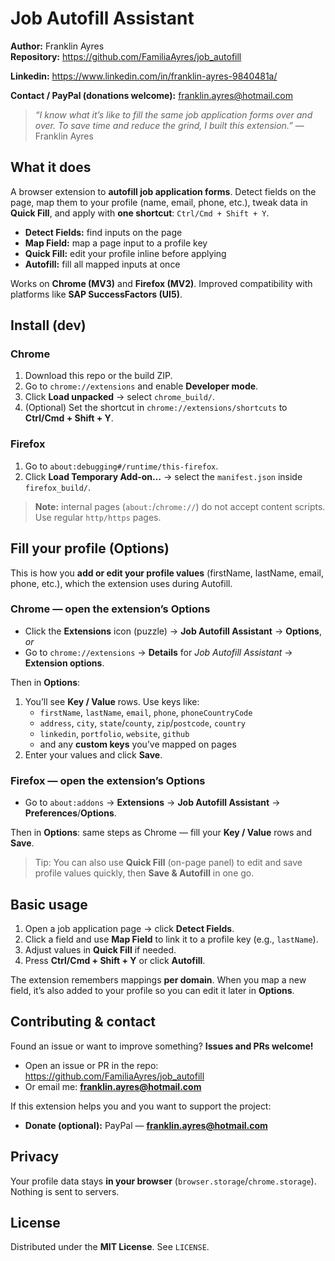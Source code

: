 # Job Autofill Assistant

**Author:** Franklin Ayres  
**Repository:** https://github.com/FamiliaAyres/job_autofill

**Linkedin:**
https://www.linkedin.com/in/franklin-ayres-9840481a/

**Contact / PayPal (donations welcome):** franklin.ayres@hotmail.com

> _“I know what it’s like to fill the same job application forms over and over.
> To save time and reduce the grind, I built this extension.”_ — Franklin Ayres

## What it does
A browser extension to **autofill job application forms**. Detect fields on the page, map them to your profile (name, email, phone, etc.), tweak data in **Quick Fill**, and apply with **one shortcut**: `Ctrl/Cmd + Shift + Y`.

- **Detect Fields:** find inputs on the page
- **Map Field:** map a page input to a profile key
- **Quick Fill:** edit your profile inline before applying
- **Autofill:** fill all mapped inputs at once

Works on **Chrome (MV3)** and **Firefox (MV2)**. Improved compatibility with platforms like **SAP SuccessFactors (UI5)**.

## Install (dev)
### Chrome
1. Download this repo or the build ZIP.
2. Go to `chrome://extensions` and enable **Developer mode**.
3. Click **Load unpacked** → select `chrome_build/`.
4. (Optional) Set the shortcut in `chrome://extensions/shortcuts` to **Ctrl/Cmd + Shift + Y**.

### Firefox
1. Go to `about:debugging#/runtime/this-firefox`.
2. Click **Load Temporary Add-on…** → select the `manifest.json` inside `firefox_build/`.

> **Note:** internal pages (`about:`/`chrome://`) do not accept content scripts. Use regular `http/https` pages.

## Fill your profile (Options)
This is how you **add or edit your profile values** (firstName, lastName, email, phone, etc.), which the extension uses during Autofill.

### Chrome — open the extension’s Options
- Click the **Extensions** icon (puzzle) → **Job Autofill Assistant** → **Options**, *or*  
- Go to `chrome://extensions` → **Details** for *Job Autofill Assistant* → **Extension options**.

Then in **Options**:
1. You’ll see **Key / Value** rows. Use keys like:
   - `firstName`, `lastName`, `email`, `phone`, `phoneCountryCode`
   - `address`, `city`, `state`/`county`, `zip`/`postcode`, `country`
   - `linkedin`, `portfolio`, `website`, `github`
   - and any **custom keys** you’ve mapped on pages
2. Enter your values and click **Save**.

### Firefox — open the extension’s Options
- Go to `about:addons` → **Extensions** → **Job Autofill Assistant** → **Preferences**/**Options**.

Then in **Options**: same steps as Chrome — fill your **Key / Value** rows and **Save**.

> Tip: You can also use **Quick Fill** (on-page panel) to edit and save profile values quickly, then **Save & Autofill** in one go.

## Basic usage
1. Open a job application page → click **Detect Fields**.  
2. Click a field and use **Map Field** to link it to a profile key (e.g., `lastName`).  
3. Adjust values in **Quick Fill** if needed.  
4. Press **Ctrl/Cmd + Shift + Y** or click **Autofill**.

The extension remembers mappings **per domain**. When you map a new field, it’s also added to your profile so you can edit it later in **Options**.

## Contributing & contact
Found an issue or want to improve something? **Issues and PRs welcome!**  
- Open an issue or PR in the repo: https://github.com/FamiliaAyres/job_autofill  
- Or email me: **franklin.ayres@hotmail.com**

If this extension helps you and you want to support the project:
- **Donate (optional):** PayPal — **franklin.ayres@hotmail.com**

## Privacy
Your profile data stays **in your browser** (`browser.storage`/`chrome.storage`). Nothing is sent to servers.

## License
Distributed under the **MIT License**. See `LICENSE`.
